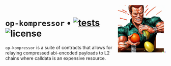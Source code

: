 <img align="right" width="150" height="150" top="100" src="./assets/logo.png">

# `op-kompressor` • [![tests](https://github.com/clabby/op-kompressor/actions/workflows/test.yml/badge.svg?label=tests)](https://github.com/clabby/op-kompressor/actions/workflows/test.yml) ![license](https://img.shields.io/github/license/clabby/op-kompressor?label=license)

`op-kompressor` is a suite of contracts that allows for relaying compressed abi-encoded payloads to L2 chains where calldata is an expensive resource.
